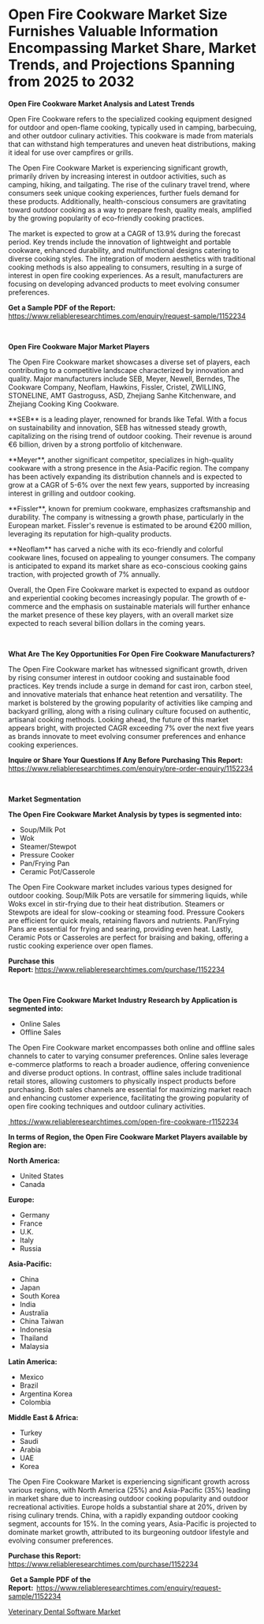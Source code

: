 <p><h1>Open Fire Cookware Market Size Furnishes Valuable Information Encompassing Market Share, Market Trends, and Projections Spanning from 2025 to 2032</h1></p><p><strong>Open Fire Cookware Market Analysis and Latest Trends</strong></p>
<p><p>Open Fire Cookware refers to the specialized cooking equipment designed for outdoor and open-flame cooking, typically used in camping, barbecuing, and other outdoor culinary activities. This cookware is made from materials that can withstand high temperatures and uneven heat distributions, making it ideal for use over campfires or grills.</p><p>The Open Fire Cookware Market is experiencing significant growth, primarily driven by increasing interest in outdoor activities, such as camping, hiking, and tailgating. The rise of the culinary travel trend, where consumers seek unique cooking experiences, further fuels demand for these products. Additionally, health-conscious consumers are gravitating toward outdoor cooking as a way to prepare fresh, quality meals, amplified by the growing popularity of eco-friendly cooking practices.</p><p>The market is expected to grow at a CAGR of 13.9% during the forecast period. Key trends include the innovation of lightweight and portable cookware, enhanced durability, and multifunctional designs catering to diverse cooking styles. The integration of modern aesthetics with traditional cooking methods is also appealing to consumers, resulting in a surge of interest in open fire cooking experiences. As a result, manufacturers are focusing on developing advanced products to meet evolving consumer preferences.</p></p>
<p><strong>Get a Sample PDF of the Report:&nbsp;</strong> <a href="https://www.reliableresearchtimes.com/enquiry/request-sample/1152234?utm_campaign=3290&utm_medium=2&utm_source=Github&utm_content=ia&utm_term=10032025&utm_id=open-fire-cookware">https://www.reliableresearchtimes.com/enquiry/request-sample/1152234</a></p>
<p>&nbsp;</p>
<p><strong>Open Fire Cookware Major Market Players</strong></p>
<p><p>The Open Fire Cookware market showcases a diverse set of players, each contributing to a competitive landscape characterized by innovation and quality. Major manufacturers include SEB, Meyer, Newell, Berndes, The Cookware Company, Neoflam, Hawkins, Fissler, Cristel, ZWILLING, STONELINE, AMT Gastroguss, ASD, Zhejiang Sanhe Kitchenware, and Zhejiang Cooking King Cookware.</p><p>**SEB** is a leading player, renowned for brands like Tefal. With a focus on sustainability and innovation, SEB has witnessed steady growth, capitalizing on the rising trend of outdoor cooking. Their revenue is around €6 billion, driven by a strong portfolio of kitchenware.</p><p>**Meyer**, another significant competitor, specializes in high-quality cookware with a strong presence in the Asia-Pacific region. The company has been actively expanding its distribution channels and is expected to grow at a CAGR of 5-6% over the next few years, supported by increasing interest in grilling and outdoor cooking.</p><p>**Fissler**, known for premium cookware, emphasizes craftsmanship and durability. The company is witnessing a growth phase, particularly in the European market. Fissler's revenue is estimated to be around €200 million, leveraging its reputation for high-quality products.</p><p>**Neoflam** has carved a niche with its eco-friendly and colorful cookware lines, focused on appealing to younger consumers. The company is anticipated to expand its market share as eco-conscious cooking gains traction, with projected growth of 7% annually.</p><p>Overall, the Open Fire Cookware market is expected to expand as outdoor and experiential cooking becomes increasingly popular. The growth of e-commerce and the emphasis on sustainable materials will further enhance the market presence of these key players, with an overall market size expected to reach several billion dollars in the coming years.</p></p>
<p>&nbsp;</p>
<p><strong>What Are The Key Opportunities For Open Fire Cookware Manufacturers?</strong></p>
<p><p>The Open Fire Cookware market has witnessed significant growth, driven by rising consumer interest in outdoor cooking and sustainable food practices. Key trends include a surge in demand for cast iron, carbon steel, and innovative materials that enhance heat retention and versatility. The market is bolstered by the growing popularity of activities like camping and backyard grilling, along with a rising culinary culture focused on authentic, artisanal cooking methods. Looking ahead, the future of this market appears bright, with projected CAGR exceeding 7% over the next five years as brands innovate to meet evolving consumer preferences and enhance cooking experiences.</p></p>
<p><strong>Inquire or Share Your Questions If Any Before Purchasing This Report:</strong> <a href="https://www.reliableresearchtimes.com/enquiry/pre-order-enquiry/1152234?utm_campaign=3290&utm_medium=2&utm_source=Github&utm_content=ia&utm_term=10032025&utm_id=open-fire-cookware">https://www.reliableresearchtimes.com/enquiry/pre-order-enquiry/1152234</a></p>
<p>&nbsp;</p>
<p><strong>Market Segmentation</strong></p>
<p><strong>The Open Fire Cookware Market Analysis by types is segmented into:</strong></p>
<p><ul><li>Soup/Milk Pot</li><li>Wok</li><li>Steamer/Stewpot</li><li>Pressure Cooker</li><li>Pan/Frying Pan</li><li>Ceramic Pot/Casserole</li></ul></p>
<p><p>The Open Fire Cookware market includes various types designed for outdoor cooking. Soup/Milk Pots are versatile for simmering liquids, while Woks excel in stir-frying due to their heat distribution. Steamers or Stewpots are ideal for slow-cooking or steaming food. Pressure Cookers are efficient for quick meals, retaining flavors and nutrients. Pan/Frying Pans are essential for frying and searing, providing even heat. Lastly, Ceramic Pots or Casseroles are perfect for braising and baking, offering a rustic cooking experience over open flames.</p></p>
<p><strong>Purchase this Report:&nbsp;</strong><a href="https://www.reliableresearchtimes.com/purchase/1152234?utm_campaign=3290&utm_medium=2&utm_source=Github&utm_content=ia&utm_term=10032025&utm_id=open-fire-cookware">https://www.reliableresearchtimes.com/purchase/1152234</a></p>
<p>&nbsp;</p>
<p><strong>The Open Fire Cookware Market Industry Research by Application is segmented into:</strong></p>
<p><ul><li>Online Sales</li><li>Offline Sales</li></ul></p>
<p><p>The Open Fire Cookware market encompasses both online and offline sales channels to cater to varying consumer preferences. Online sales leverage e-commerce platforms to reach a broader audience, offering convenience and diverse product options. In contrast, offline sales include traditional retail stores, allowing customers to physically inspect products before purchasing. Both sales channels are essential for maximizing market reach and enhancing customer experience, facilitating the growing popularity of open fire cooking techniques and outdoor culinary activities.</p></p>
<p><a href="https://www.reliableresearchtimes.com/open-fire-cookware-r1152234?utm_campaign=3290&utm_medium=2&utm_source=Github&utm_content=ia&utm_term=10032025&utm_id=open-fire-cookware">&nbsp;https://www.reliableresearchtimes.com/open-fire-cookware-r1152234</a></p>
<p><strong>In terms of Region, the Open Fire Cookware Market Players available by Region are:</strong></p>
<p>
    <p> <strong> North America: </strong>
        <ul>
            <li>United States</li>
            <li>Canada</li>
        </ul>
        </p> 
    <p> <strong> Europe: </strong>
        <ul>
            <li>Germany</li>
            <li>France</li>
            <li>U.K.</li>
            <li>Italy</li>
            <li>Russia</li>
        </ul>
        </p> 
    <p> <strong> Asia-Pacific: </strong>
        <ul>
            <li>China</li>
            <li>Japan</li>
            <li>South Korea</li>
            <li>India</li>
            <li>Australia</li>
            <li>China Taiwan</li>
            <li>Indonesia</li>
            <li>Thailand</li>
            <li>Malaysia</li>
        </ul>
        </p> 
    <p> <strong> Latin America: </strong>
        <ul>
            <li>Mexico</li>
            <li>Brazil</li>
            <li>Argentina Korea</li>
            <li>Colombia</li>
        </ul>
        </p> 
    <p> <strong> Middle East & Africa: </strong>
        <ul>
            <li>Turkey</li>
            <li>Saudi</li>
            <li>Arabia</li>
            <li>UAE</li>
            <li>Korea</li>
        </ul>
    </p>
    </p>
<p><p>The Open Fire Cookware Market is experiencing significant growth across various regions, with North America (25%) and Asia-Pacific (35%) leading in market share due to increasing outdoor cooking popularity and outdoor recreational activities. Europe holds a substantial share at 20%, driven by rising culinary trends. China, with a rapidly expanding outdoor cooking segment, accounts for 15%. In the coming years, Asia-Pacific is projected to dominate market growth, attributed to its burgeoning outdoor lifestyle and evolving consumer preferences.</p></p>
<p><strong>Purchase this Report: </strong><a href="https://www.reliableresearchtimes.com/purchase/1152234?utm_campaign=3290&utm_medium=2&utm_source=Github&utm_content=ia&utm_term=10032025&utm_id=open-fire-cookware">https://www.reliableresearchtimes.com/purchase/1152234</a></p>
<p>&nbsp;<strong>Get a Sample PDF of the Report:&nbsp;&nbsp;</strong><a href="https://www.reliableresearchtimes.com/enquiry/request-sample/1152234?utm_campaign=3290&utm_medium=2&utm_source=Github&utm_content=ia&utm_term=10032025&utm_id=open-fire-cookware">https://www.reliableresearchtimes.com/enquiry/request-sample/1152234</a></p>
<p><strong></strong></p>
<p><p><a href="https://github.com/lillybosakoi/Market-Research-Report-List-1/blob/main/veterinary-dental-software-market.md?utm_campaign=3290&utm_medium=2&utm_source=Github&utm_content=ia&utm_term=10032025&utm_id=open-fire-cookware">Veterinary Dental Software Market</a></p></p>